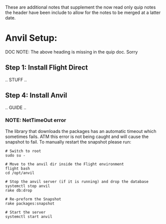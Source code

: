 These are additional notes that supplement the now read only quip notes
the header have been include to allow for the notes to be merged at a latter
date.

# Anvil Setup:
DOC NOTE: The above heading is missing in the quip doc. Sorry

## Step 1: Install Flight Direct

.. STUFF ..

## Step 4: Install Anvil
.. GUIDE ..

### NOTE: NetTimeOut error
The library that downloads the packages has an automatic timeout which 
sometimes fails. ATM this error is not being caught and will cause the
snapshot to fail. To manually restart the snapshot please run:

```
# Switch to root
sudo su -

# Move to the anvil dir inside the Flight environment
flight bash 
cd /opt/anvil

# Stop the anvil server (if it is running) and drop the database
systemctl stop anvil
rake db:drop

# Re-preform the Snapshot
rake packages:snapshot

# Start the server
systemctl start anvil
```

